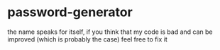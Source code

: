 # password-generator

the name speaks for itself, if you think that my code is bad and can be improved (which is probably the case) feel free to fix it